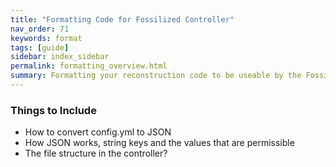 ```yaml
---
title: "Formatting Code for Fossilized Controller"
nav_order: 71
keywords: format
tags: [guide]
sidebar: index_sidebar
permalink: formatting_overview.html
summary: Formatting your reconstruction code to be useable by the Fossilized Controller.
---
```


### Things to Include
* How to convert config.yml to JSON
* How JSON works, string keys and the values that are permissible
* The file structure in the controller?

